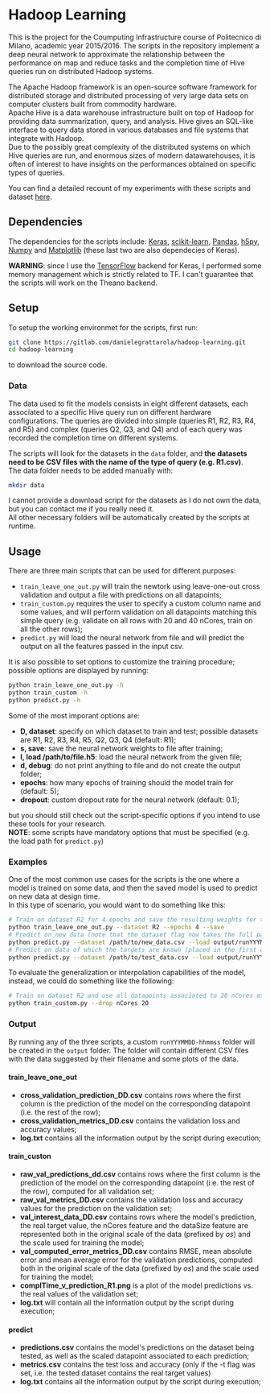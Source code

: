 # Hadoop Learning

This is the project for the Coumputing Infrastructure course of Politecnico di Milano, academic year 2015/2016. The scripts in the repository implement a deep neural network to approximate the relationship between the performance on map and reduce tasks and the completion time of Hive queries run on distributed Hadoop systems.  
  
The Apache Hadoop framework is an open-source software framework for distributed storage and distributed processing of very large data sets on computer clusters built from commodity hardware.  
Apache Hive is a data warehouse infrastructure built on top of Hadoop for providing data summarization, query, and analysis. Hive gives an SQL-like interface to query data stored in various databases and file systems that integrate with Hadoop.  
Due to the possibly great complexity of the distributed systems on which Hive queries are run, and enormous sizes of modern datawarehouses, it is often of interest to have insights on the performances obtained on specific types of queries.  
  
You can find a detailed recount of my experiments with these scripts and dataset [here](http://exsubstantia.com/ai/Estimating%20performance%20of%20Hadoop%20systems%20with%20deep%20learning.pdf.zip).

## Dependencies
The dependencies for the scripts include: [Keras](http://keras.io/#installation), [scikit-learn](http://scikit-learn.org/stable/install.html), [Pandas](http://pandas.pydata.org/), [h5py](http://packages.ubuntu.com/trusty/python-h5py), [Numpy](https://www.scipy.org/scipylib/download.html) and [Matplotlib](http://matplotlib.org/users/installing.html) (these last two are also dependecies of Keras).   

**WARNING**: since I use the [TensorFlow](https://www.tensorflow.org/versions/r0.10/get_started/index.html) backend for Keras, I performed some memory management which is strictly related to TF. I can't guarantee that the scripts will work on the Theano backend.  

## Setup

To setup the working environmet for the scripts, first run:
```sh
git clone https://gitlab.com/danielegrattarola/hadoop-learning.git
cd hadoop-learning
```  
to download the source code.  

### Data
  
The data used to fit the models consists in eight different datasets, each associated to a specific Hive query run on different hardware configurations. The queries are divided into simple (queries R1, R2, R3, R4, and R5) and complex (queries Q2, Q3, and Q4) and of each query was recorded the completion time on different systems.  
  
The scripts will look for the datasets in the `data` folder, and **the datasets need to be CSV files with the name of the type of query (e.g. R1.csv)**.    
The data folder needs to be added manually with: 
```sh
mkdir data
```   
I cannot provide a download script for the datasets as I do not own the data, but you can contact me if you really need it.   
All other necessary folders will be automatically created by the scripts at runtime.   

## Usage

There are three main scripts that can be used for different purposes:
- `train_leave_one_out.py` will train the newtork using leave-one-out cross validation and output a file with predictions on all datapoints;
- `train_custom.py` requires the user to specify a custom column name and some values, and will perform validation on all datapoints matching this simple query (e.g. validate on all rows with 20 and 40 nCores, train on all the other rows);
- `predict.py` will load the neural network from file and will predict the output on all the features passed in the input csv.   

It is also possible to set options to customize the training procedure; possible options are displayed by running:
```sh
python train_leave_one_out.py -h 
python train_custom -h 
python predict.py -h 
```   
  
Some of the most imporant options are:  
- **D, dataset**: specify on which dataset to train and test; possible datasets are R1, R2, R3, R4, R5, Q2, Q3, Q4 (default: R1);
- **s, save**: save the neural network weights to file after training;
- **l, load /path/to/file.h5**: load the neural network from the given file;
- **d, debug**: do not print anything to file and do not create the output folder;
- **epochs**: how many epochs of training should the model train for (default: 5);
- **dropout**: custom dropout rate for the neural network (default: 0.1);   

but you should still check out the script-specific options if you intend to use these tools for your research.  
**NOTE**: some scripts have mandatory options that must be specified (e.g. the load path for `predict.py`)

### Examples
One of the most common use cases for the scripts is the one where a model is trained on some data, and then the saved model is used to predict on new data at design time.   
In this type of scenario, you would want to do something like this:  
```sh
# Train on dataset R2 for 4 epochs and save the resulting weights for the model
python train_leave_one_out.py --dataset R2 --epochs 4 --save
# Predict on new data (note that the dataset flag now takes the full path to the dataset)
python predict.py --dataset /path/to/new_data.csv --load output/runYYYMMDD-hhmmss/model.h5
# Predict on data of which the targets are known (placed in the first column of the csv) and test the performance (**notice the -t flag**)
python predict.py --dataset /path/to/test_data.csv --load output/runYYYMMDD-hhmmss/model.h5 -t 
```  

To evaluate the generalization or interpolation capabilities of the model, instead, we could do something like the following:   
```sh
# Train on dataset R2 and use all datapoints associated to 20 nCores as validation data
python train_custom.py --drop nCores 20
```  


### Output

By running any of the three scripts, a custom `runYYYMMDD-hhmmss` folder will be created in the `output` folder. The folder will contain different CSV files with the data suggested by their filename and some plots of the data.  

#### train_leave_one_out
- **cross_validation_prediction_DD.csv** contains rows where the first column is the prediction of the model on the corresponding datapoint (i.e. the rest of the row);
- **cross_validation_metrics_DD.csv** contains the validation loss and accuracy values;
- **log.txt** contains all the information output by the script during execution;  
  
#### train_custon
- **raw_val_predictions_dd.csv** contains rows where the first column is the prediction of the model on the corresponding datapoint (i.e. the rest of the row), computed for all validation set;
- **raw_val_metrics_DD.csv** contains the validation loss and accuracy values for the prediction on the validation set;
- **val_interest_data_DD.csv** contains rows where the model's prediction, the real target value, the nCores feature and the dataSize feature are represented both in the original scale of the data (prefixed by _os_) and the scale used for training the model;
- **val_computed_error_metrics_DD.csv** contains RMSE, mean absolute error and mean average error for the validation predictions, computed both in the original scale of the data (prefixed by _os_) and the scale used for training the model;
- **complTime_v_prediction_R1.png** is a plot of the model predictions vs. the real values of the validation set;
- **log.txt** will contain all the information output by the script during execution; 

#### predict
- **predictions.csv** contains the model's predictions on the dataset being tested, as well as the scaled datapoint associated to each prediction;
- **metrics.csv** contains the test loss and accuracy (only if the -t flag was set, i.e. the tested dataset contains the real target values)
- **log.txt** contains all the information output by the script during execution;  




